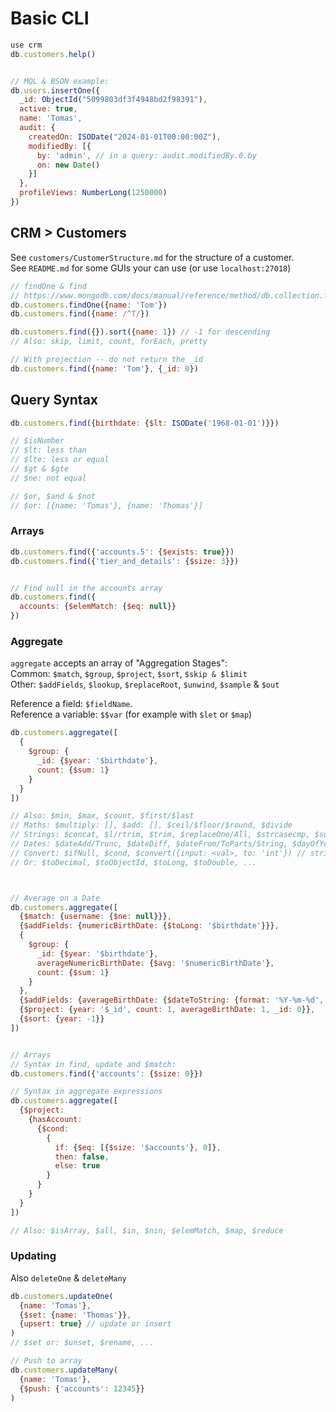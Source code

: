 Basic CLI
=========

```js
use crm
db.customers.help()


// MQL & BSON example:
db.users.insertOne({
  _id: ObjectId("5099803df3f4948bd2f98391"),
  active: true,
  name: 'Tomas',
  audit: {
    createdOn: ISODate("2024-01-01T00:00:00Z"),
    modifiedBy: [{
      by: 'admin', // in a query: audit.modifiedBy.0.by
      on: new Date()
    }]
  },
  profileViews: NumberLong(1250000)
})
```


## CRM > Customers

See `customers/CustomerStructure.md` for the structure of a customer.  
See `README.md` for some GUIs your can use (or use `localhost:27018`)


```js
// findOne & find
// https://www.mongodb.com/docs/manual/reference/method/db.collection.find
db.customers.findOne({name: 'Tom'})
db.customers.find({name: /^T/})

db.customers.find({}).sort({name: 1}) // -1 for descending
// Also: skip, limit, count, forEach, pretty

// With projection -- do not return the _id
db.customers.find({name: 'Tom'}, {_id: 0})
```


## Query Syntax

```js
db.customers.find({birthdate: {$lt: ISODate('1968-01-01')}})

// $isNumber
// $lt: less than
// $lte: less or equal
// $gt & $gte
// $ne: not equal

// $or, $and & $not
// $or: [{name: 'Tomas'}, {name: 'Thomas'}]
```


### Arrays

```js
db.customers.find({'accounts.5': {$exists: true}})
db.customers.find({'tier_and_details': {$size: 3}})


// Find null in the accounts array
db.customers.find({
  accounts: {$elemMatch: {$eq: null}}
})
```


### Aggregate

`aggregate` accepts an array of "Aggregation Stages":  
Common: `$match`, `$group`, `$project`, `$sort`, `$skip & $limit`  
Other: `$addFields`, `$lookup`, `$replaceRoot`, `$unwind`, `$sample` & `$out`


Reference a field: `$fieldName`.  
Reference a variable: `$$var` (for example with `$let` or `$map`)  

```js
db.customers.aggregate([
  {
    $group: {
      _id: {$year: '$birthdate'},
      count: {$sum: 1}
    }
  }
])

// Also: $min, $max, $count, $first/$last
// Maths: $multiply: [], $add: [], $ceil/$floor/$round, $divide
// Strings: $concat, $l/rtrim, $trim, $replaceOne/All, $strcasecmp, $substr, $toLower/Upper
// Dates: $dateAdd/Trunc, $dateDiff, $dateFrom/ToParts/String, $dayOfYear/Month/Week, $hour/$year
// Convert: $ifNull, $cond, $convert({input: <val>, to: 'int'}) // string, bool, date, ...
// Or: $toDecimal, $toObjectId, $toLong, $toDouble, ...



// Average on a Date
db.customers.aggregate([
  {$match: {username: {$ne: null}}},
  {$addFields: {numericBirthDate: {$toLong: '$birthdate'}}},
  {
    $group: {
      _id: {$year: '$birthdate'},
      averageNumericBirthDate: {$avg: '$numericBirthDate'},
      count: {$sum: 1}
    }
  },
  {$addFields: {averageBirthDate: {$dateToString: {format: '%Y-%m-%d', date: {$toDate: '$averageNumericBirthDate'}}}}},
  {$project: {year: '$_id', count: 1, averageBirthDate: 1, _id: 0}},
  {$sort: {year: -1}}
])


// Arrays
// Syntax in find, update and $match:
db.customers.find({'accounts': {$size: 0}})

// Syntax in aggregate expressions
db.customers.aggregate([
  {$project:
    {hasAccount:
      {$cond:
        {
          if: {$eq: [{$size: '$accounts'}, 0]},
          then: false,
          else: true
        }
      }
    }
  }
])

// Also: $isArray, $all, $in, $nin, $elemMatch, $map, $reduce
```



### Updating

Also `deleteOne` & `deleteMany`

```js
db.customers.updateOne(
  {name: 'Tomas'},
  {$set: {name: 'Thomas'}},
  {upsert: true} // update or insert
)
// $set or: $unset, $rename, ...

// Push to array
db.customers.updateMany(
  {name: 'Tomas'},
  {$push: {'accounts': 12345}}
)
```
